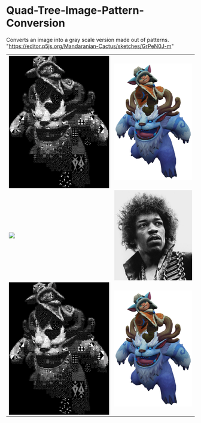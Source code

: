 # Quad-Tree-Image-Pattern-Conversion
Converts an image into a gray scale version made out of patterns.
"https://editor.p5js.org/Mandaranian-Cactus/sketches/GrPeN0J-m"

<table>
  <tr>
    <td><img align="center" src="End Results/Nunu (Converted).PNG"></td>
    <td><img align="center" src="End Results/Nunu (Original).png"></td>
  </tr>
  <tr>
    <td><img align="center" src="End Results/Jimi Hendrix (Converted).jpg"></td>
    <td><img align="center" src="End Results/Jimi Hendrix (Original).jpg"></td>
  </tr>
  <tr>
    <td><img align="center" src="End Results/Nunu (Converted).PNG"></td>
    <td><img align="center" src="End Results/Nunu (Original).png"></td>
  </tr>
</table>
